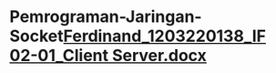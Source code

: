 # Pemrograman-Jaringan-Socket[Ferdinand_1203220138_IF 02-01_Client Server.docx](https://github.com/ferdinandiip/Pemrograman-Jaringan-Socket/files/14730090/Ferdinand_1203220138_IF.02-01_Client.Server.docx)
